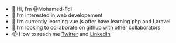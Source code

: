 - 👋 Hi, I’m @Mohamed-Fdl
- 👀 I’m interested in web developement 
- 🌱 I’m currently learning vue.js after have learning php and Laravel
- 💞️ I’m looking to collaborate on github with other collaborators
- 📫 How to reach me [Twitter](https://twitter.com/Mohamed62378852/) and [LinkedIn](https://www.linkedin.com/in/mohamed-fadel-84170b220/)

<!---
Mohamed-Fdl/Mohamed-Fdl is a ✨ special ✨ repository because its `README.md` (this file) appears on your GitHub profile.
You can click the Preview link to take a look at your changes.
--->
